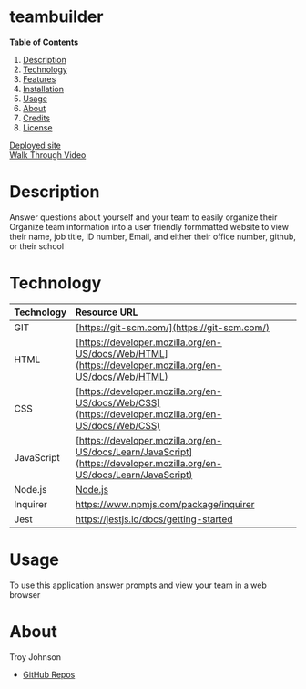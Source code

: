 # teambuilder

**Table of Contents**
1. [Description](#description)
2. [Technology](#technology)
3. [Features](#features)
4. [Installation](#installation)
5. [Usage](#usage)
6. [About](#about)
7. [Credits](#credits)
8. [License](#license)

[Deployed site](./assets/teambuilderSS.png)<br>
[Walk Through Video](https://drive.google.com/file/d/1jP0fCTgIGIEDgDLMyPSrKyIro03mp-YZ/view)

# **Description**
Answer questions about yourself and your team to easily organize their 
Organize team information into a user friendly formmatted website to view their name, job title, ID number, Email, and either their office number, github, or their school

# **Technology**

|Technology | Resource URL |
| ------------- |:-------------| 
| GIT | [https://git-scm.com/](https://git-scm.com/) |
| HTML | [https://developer.mozilla.org/en-US/docs/Web/HTML](https://developer.mozilla.org/en-US/docs/Web/HTML) |
| CSS | [https://developer.mozilla.org/en-US/docs/Web/CSS](https://developer.mozilla.org/en-US/docs/Web/CSS) |
| JavaScript | [https://developer.mozilla.org/en-US/docs/Learn/JavaScript](https://developer.mozilla.org/en-US/docs/Learn/JavaScript) |
| Node.js | [Node.js](Node.js) |
| Inquirer | https://www.npmjs.com/package/inquirer |
| Jest | https://jestjs.io/docs/getting-started |

# **Usage**

To use this application answer prompts and view your team in a web browser

# **About**

Troy Johnson
- [GitHub Repos](https://github.com/troynj)